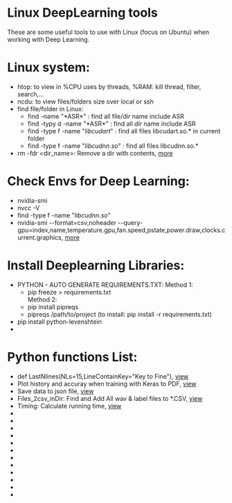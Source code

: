 # Linux DeepLearning tools
These are some useful tools to use with Linux (focus on Ubuntu) when working with Deep Learning.

# Linux system:
  - htop: to view in %CPU uses by threads, %RAM: kill thread, filter, search,...
  - ncdu: to view files/folders size over local or ssh
  - find file/folder in Linux:
    - find -name "\*ASR\*" : find all file/dir name include ASR
    - find -typy d -name "\*ASR\*" : find all *dir* name include ASR
    - find -type f -name "*libcudart*"   : find all files libcudart.so.* in current folder
    - find -type f -name "*libcudnn.so*"   : find all files libcudnn.so.*
  - rm -fdr <dir_name>: Remove a dir with contents, [more](https://github.com/holianh/Linux_DeepLearning_tools/blob/master/ubuntu_commands.sh#L2)
# Check Envs for Deep Learning:
  - nvidia-smi
  - nvcc -V
  - find -type f -name "*libcudnn.so*"
  - nvidia-smi --format=csv,noheader --query-gpu=index,name,temperature.gpu,fan.speed,pstate,power.draw,clocks.current.graphics, [more](https://github.com/holianh/Linux_DeepLearning_tools/blob/master/ubuntu_commands.sh#L6)

  # Install Deeplearning Libraries:
  - PYTHON - AUTO GENERATE REQUIREMENTS.TXT:
    Method 1:
      * pip freeze > requirements.txt   
    Method 2:
      * pip install pipreqs
      * pipreqs /path/to/project
    (to install: pip install -r requirements.txt)      
  - pip install python-levenshtein
  - 
  
  # Python functions List:
   - def LastNlines\(NLs=15,LineContainKey="Key to Fine"\), [view](https://github.com/holianh/Linux_DeepLearning_tools/blob/master/python_funcs_codes.py#L7)
   -  Plot history and accuray when training with Keras to PDF, [view](https://github.com/holianh/Linux_DeepLearning_tools/blob/master/python_funcs_codes.py#L38)
   - Save data to json file, [view](https://github.com/holianh/Linux_DeepLearning_tools/blob/master/python_funcs_codes.py#L113) 
   - Files_2csv_inDir: Find and Add All wav & label files to *.CSV, [view](https://github.com/holianh/Linux_DeepLearning_tools/blob/master/python_funcs_codes.py#L130)
   - Timing: Calculate running time, [view](https://github.com/holianh/Linux_DeepLearning_tools/blob/master/python_funcs_codes.py#L174) 
   - []()
   - []() 
   - []()
   - []() 
   - []()
   - []() 
   - []()
   - []() 
   - []()
   - []() 
   - []()
   - []() 
   
   
   
   
   
   
   
   
   
   
   
